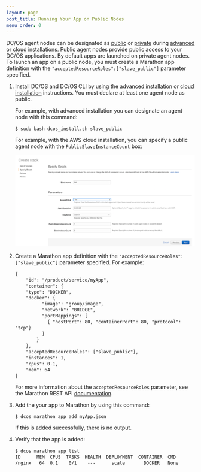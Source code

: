 ```yaml
---
layout: page
post_title: Running Your App on Public Nodes
menu_order: 0
---
```



DC/OS agent nodes can be designated as [public](/overview/concepts/#public) or [private](/overview/concepts/#private) during [advanced](/administration/installing/custom/) or [cloud](/administration/installing/cloud/) installations. Public agent nodes provide public access to your DC/OS applications. By default apps are launched on private agent nodes. To launch an app on a public node, you must create a Marathon app definition with the `"acceptedResourceRoles":["slave_public"]` parameter specified.


1.  Install DC/OS and DC/OS CLI by using the [advanced installation](/administration/installing/custom/) or [cloud installation](/administration/installing/cloud/) instructions. You must declare at least one agent node as public. 

    For example, with advanced installation you can designate an agent node with this command:

        $ sudo bash dcos_install.sh slave_public
        
    For example, with the AWS cloud installation, you can specify a public agent node with the `PublicSlaveInstanceCount` box:
   
    ![alt text](/assets/images/dcos-aws-step2c.png)
        
1.  Create a Marathon app definition with the `"acceptedResourceRoles":["slave_public"]` parameter specified. For example:
    
        {
            "id": "/product/service/myApp",
            "container": {
            "type": "DOCKER",
            "docker": {
                  "image": "group/image",
                  "network": "BRIDGE",
                  "portMappings": [
                    { "hostPort": 80, "containerPort": 80, "protocol": "tcp"}
                  ]
                }
            },
            "acceptedResourceRoles": ["slave_public"],
            "instances": 1,
            "cpus": 0.1,
            "mem": 64
        }

    For more information about the `acceptedResourceRoles` parameter, see the Marathon REST API [documentation](https://mesosphere.github.io/marathon/docs/rest-api.html). 
    
1.  Add the your app to Marathon by using this command:
        
        $ dcos marathon app add myApp.json
        
    If this is added successfully, there is no output.
        
1.  Verify that the app is added:
    
        $ dcos marathon app list
        ID      MEM  CPUS  TASKS  HEALTH  DEPLOYMENT  CONTAINER  CMD                        
        /nginx   64  0.1    0/1    ---      scale       DOCKER   None

 [1]: /tutorials/containerized-app/
 [3]: /administration/installing/
 [4]: /usage/cli/install/